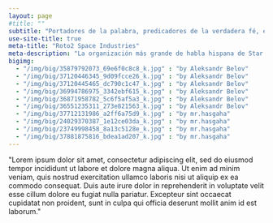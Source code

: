 ```yaml
---
layout: page
#title: ""
subtitle: "Portadores de la palabra, predicadores de la verdadera fé, en Roto2 creemos y por el luchamos"
use-site-title: true
meta-title: "Roto2 Space Industries"
meta-description: "La organización más grande de habla hispana de Star Citizen" 
bigimg:
  - "/img/big/35879792073_69e6f0c8c8_k.jpg" : "by Aleksandr Belov"
  - "/img/big/37120446345_9d09fcce26_k.jpg" : "by Aleksandr Belov"
  - "/img/big/37120445465_dc790c1c47_k.jpg" : "by Aleksandr Belov"
  - "/img/big/36994786975_3342ebf615_k.jpg" : "by Aleksandr Belov"
  - "/img/big/36871958782_5c6f5af5a3_k.jpg" : "by Aleksandr Belov"
  - "/img/big/36551235311_273e821563_k.jpg" : "by Aleksandr Belov"
  - "/img/big/37712131986_a2ff6a75d9_k.jpg" : "by mr.hasgaha"
  - "/img/big/24029370387_1e12ce03da_k.jpg" : "by mr.hasgaha"
  - "/img/big/23749998458_8a13c5128e_k.jpg" : "by mr.hasgaha"
  - "/img/big/37881875816_bdea1ad207_k.jpg" : "by mr.hasgaha"
---
```


"Lorem ipsum dolor sit amet, consectetur adipiscing elit, sed do eiusmod tempor incididunt ut labore et dolore magna aliqua. Ut enim ad minim veniam, quis nostrud exercitation ullamco laboris nisi ut aliquip ex ea commodo consequat. Duis aute irure dolor in reprehenderit in voluptate velit esse cillum dolore eu fugiat nulla pariatur. Excepteur sint occaecat cupidatat non proident, sunt in culpa qui officia deserunt mollit anim id est laborum."
